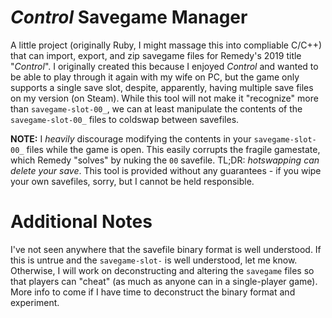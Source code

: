 # *Control* Savegame Manager

A little project (originally Ruby, I might massage this into compliable C/C++) that can import, export, and zip savegame files for Remedy's 2019 title "*Control*". I originally created this because I enjoyed *Control* and wanted to be able to play through it again with my wife on PC, but the game only supports a single save slot, despite, apparently, having multiple save files on my version (on Steam). While this tool will not make it "recognize" more than `savegame-slot-00_`, we can at least manipulate the contents of the `savegame-slot-00_` files to coldswap between savefiles.

**NOTE:** I *heavily* discourage modifying the contents in your `savegame-slot-00_` files while the game is open. This easily corrupts the fragile gamestate, which Remedy "solves" by nuking the `00` savefile. TL;DR: *hotswapping can delete your save*. This tool is provided without any guarantees - if you wipe your own savefiles, sorry, but I cannot be held responsible.

# Additional Notes

I've not seen anywhere that the savefile binary format is well understood. If this is untrue and the `savegame-slot-` is well understood, let me know. Otherwise, I will work on deconstructing and altering the `savegame` files so that players can "cheat" (as much as anyone can in a single-player game). More info to come if I have time to deconstruct the binary format and experiment.
